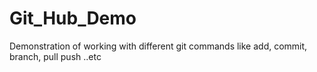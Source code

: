 # Git_Hub_Demo
Demonstration of working with different git commands like add, commit, branch, pull push ..etc
